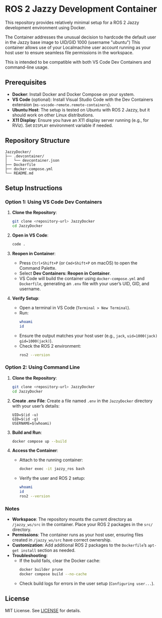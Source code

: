 # ROS 2 Jazzy Development Container

This repository provides relatively minimal setup for a ROS 2 Jazzy development environment using Docker.

The Container addresses the unusual decision to hardcode the default user in the Jazzy base image to UID/GID 1000 (username "ubuntu") This container allows use of your Localmachine user account running as your host user to ensure seamless file permissions in the workspace.

This is intended to be compatible with both VS Code Dev Containers and command-line usage.

## Prerequisites

- **Docker**: Install Docker and Docker Compose on your system.
- **VS Code** (optional): Install Visual Studio Code with the Dev Containers extension (`ms-vscode-remote.remote-containers`).
- **Ubuntu Host**: The setup is tested on Ubuntu with ROS 2 Jazzy, but it should work on other Linux distributions.
- **X11 Display**: Ensure you have an X11 display server running (e.g., for RViz). Set `DISPLAY` environment variable if needed.

## Repository Structure

```
JazzyDocker/
├── .devcontainer/
│   └── devcontainer.json
├── Dockerfile
├── docker-compose.yml
└── README.md
```

## Setup Instructions

### Option 1: Using VS Code Dev Containers

1. **Clone the Repository**:
   ```bash
   git clone <repository-url> JazzyDocker
   cd JazzyDocker
   ```

2. **Open in VS Code**:
   ```bash
   code .
   ```

3. **Reopen in Container**:
   - Press `Ctrl+Shift+P` (or `Cmd+Shift+P` on macOS) to open the Command Palette.
   - Select **Dev Containers: Reopen in Container**.
   - VS Code will build the container using `docker-compose.yml` and `Dockerfile`, generating an `.env` file with your user’s UID, GID, and username.

4. **Verify Setup**:
   - Open a terminal in VS Code (`Terminal > New Terminal`).
   - Run:
     ```bash
     whoami
     id
     ```
   - Ensure the output matches your host user (e.g., `jack`, `uid=1000(jack) gid=1000(jack)`).
   - Check the ROS 2 environment:
     ```bash
     ros2 --version
     ```

### Option 2: Using Command Line

1. **Clone the Repository**:
   ```bash
   git clone <repository-url> JazzyDocker
   cd JazzyDocker
   ```

2. **Create .env File**:
   Create a file named `.env` in the `JazzyDocker` directory with your user’s details:
   ```env
   UID=$(id -u)
   GID=$(id -g)
   USERNAME=$(whoami)
   ```

3. **Build and Run**:
   ```bash
   docker compose up --build
   ```

4. **Access the Container**:
   - Attach to the running container:
     ```bash
     docker exec -it jazzy_ros bash
     ```
   - Verify the user and ROS 2 setup:
     ```bash
     whoami
     id
     ros2 --version
     ```

### Notes

- **Workspace**: The repository mounts the current directory as `/jazzy_ws/src` in the container. Place your ROS 2 packages in the `src/` directory.
- **Permissions**: The container runs as your host user, ensuring files created in `/jazzy_ws/src` have correct ownership.
- **Customization**: Add additional ROS 2 packages to the `Dockerfile`’s `apt-get install` section as needed.
- **Troubleshooting**:
  - If the build fails, clear the Docker cache:
    ```bash
    docker builder prune
    docker compose build --no-cache
    ```
  - Check build logs for errors in the user setup (`Configuring user...`).

## License

MIT License. See [LICENSE](LICENSE) for details.
